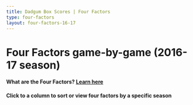 ```yaml
---
title: Dadgum Box Scores | Four Factors
type: four-factors
layout: four-factors-16-17
---
```


# Four Factors game-by-game (2016-17 season)

#### What are the Four Factors? [Learn here](https://cbbstatshelp.com/four-factors/intro/)

<h4 class="jalek" >Click to a column to sort or view four factors by a specific season</h4> 